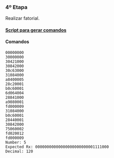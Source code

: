 ### 4º Etapa

Realizar fatorial.

#### [Script para gerar comandos](generate_commands.py)

#### Comandos

```
00000000
30000000
30421000
30842000
30c63000
31084000
a8400005
28c20001
b0c60001
6d064004
28841000
a9080001
fd000009
31084000
b0c60001
28440001
30842000
75060002
fd020012
fd000009
Number: 5
Expected Rx: 00000000000000000000000001111000
Decimal: 120
```
